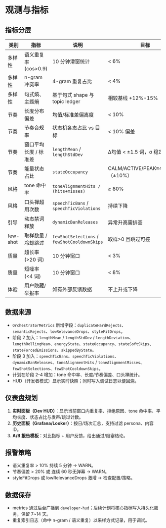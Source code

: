 # 观测与指标

## 指标分层

| 类别 | 指标 | 说明 | 目标 |
| --- | --- | --- | --- |
| 多样性 | 语义重复率 (cos>0.9) | 10 分钟滑窗统计 | < 6% |
| 多样性 | n-gram 冲突率 | 4-gram 重复占比 | < 4% |
| 多样性 | 句式熵、主题熵 | 基于句式 shape 与 topic ledger | 相较基线 +12%-15% |
| 节奏 | 长度分布偏差 | 均值/标准差偏离度 | < 10% |
| 节奏 | 节奏合规率 | 状态机各态占比 vs 目标 | < 10% 偏差 |
| 节奏 | 窗口平均长度 / 标准差 | `lengthMean` / `lengthStdDev` | Δ均值 < ±1.5 词，σ 稳定 |
| 节奏 | 能量状态占比 | `stateOccupancy` | CALM/ACTIVE/PEAK≈45/40/15（±10%） |
| 风格 | tone 命中率 | `toneAlignmentHits / (hits+misses)` | ≥ 80% |
| 风格 | 口头禅超用次数 | `speechTicBans` / `speechTicViolations` | 持续下降 |
| 引导 | 动态禁词释放 | `dynamicBanReleases` | 异常升高需排查 |
| few-shot | 取样数量 / 冷却跳过 | `fewShotSelections` / `fewShotCooldownSkips` | 取样>0 且跳过可控 |
| 质量 | 超长率 (>20 词) | 10 分钟窗口 | < 3% |
| 质量 | 短噪率 (<4 词) | 10 分钟窗口 | < 8% |
| 体验 | 用户隐藏/举报率 | 如有外部反馈数据 | 不上升或下降 |

## 数据来源
- `OrchestratorMetrics` 新增字段：`duplicateHardRejects`、`semanticRejects`、`lowRelevanceDrops`、`styleFitDrops`。
- 阶段 2 加入：`lengthMean` / `lengthStdDev` / `lengthDeviation`、`lengthRollingMean`、`energyState`、`stateOccupancy`、`stateSoftSkips`、`stateForcedEmissions`、`skippedByState`。
- 阶段 3 加入：`speechTicBans`、`speechTicViolations`、`dynamicBanReleases`、`toneAlignmentHits` / `toneAlignmentMisses`、`fewShotSelections`、`fewShotCooldownSkips`。
- 计划在阶段 2-4 增加：tone 命中率、长度/节奏偏差、口头禅统计。
- HUD（开发者模式）显示实时快照；同时写入调试日志以便回溯。

## 仪表盘规划
1. **实时面板（Dev HUD）**：显示当前窗口内重复率、拒绝原因、tone 命中率、平均长度、状态占比与发声/跳过计数。
2. **历史面板（Grafana/Looker）**：按日/场次汇总，支持过滤 persona、内容 ID。
3. **A/B 报告模板**：对比指标 + 用户反馈，给出通过/阻塞结论。

## 报警策略
- 语义重复率 > 10% 持续 5 分钟 → WARN。
- 节奏偏差 > 20% 或 连续 60 秒无弹幕 → WARN。
- styleFitDrops 或 lowRelevanceDrops 激增 → 检查配置/策略。

## 数据保存
- metrics 通过后台广播到 `developer-hud`；后续计划将核心指标写入持久化服务，保留 7~14 天。
- 重复索引日志（命中 n-gram / 语义重复）以采样方式记录，用于调试。
